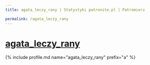 ```yaml
---
title: agata_leczy_rany | Statystyki patronite.pl | Patromierz

permalink: /agata_leczy_rany
---
```


# [agata_leczy_rany](https://patronite.pl/agata_leczy_rany)

{% include profile.md name="agata_leczy_rany" prefix="a" %}
